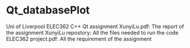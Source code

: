 # Qt_databasePlot
Uni of Liverpool ELEC362 C++ Qt assignment
XunyiLu.pdf: The report of the assignment
XunyiLu repostory: All the files needed to run the code
ELEC362 project.pdf: All the requirement of the assignment
